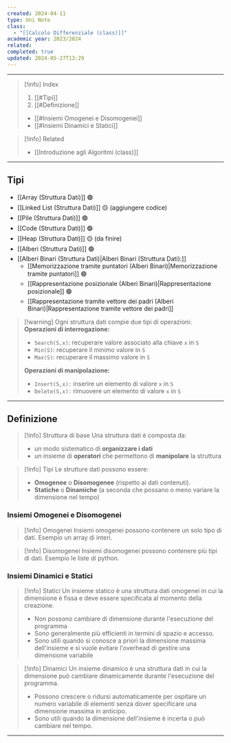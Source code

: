 ```yaml
---
created: 2024-04-11
type: Uni Note
class:
  - "[[Calcolo Differenziale (class)]]"
academic year: 2023/2024
related: 
completed: true
updated: 2024-05-27T13:29
---
```

---

>[!info] Index
>1. [[#Tipi]]
>2. [[#Definizione]]
>	- [[#Insiemi Omogenei e Disomogenei]]
>	- [[#Insiemi Dinamici e Statici]]

>[!info] Related
>- [[Introduzione agli Algoritmi (class)]]

---
## Tipi

- [[Array (Struttura Dati)]] 🟢
- [[Linked List (Struttura Dati)]] 🟡 (aggiungere codice)
- [[Pile (Struttura Dati)]] 🟢
- [[Code (Struttura Dati)]] 🟢
- [[Heap (Struttura Dati)]] 🟡 (da finire)
- [[Alberi (Struttura Dati)]] 🟢
- [[Alberi Binari (Struttura Dati)|Alberi Binari (Struttura Dati):]] 
	- [[Memorizzazione tramite puntatori (Alberi Binari)|Memorizzazione tramite puntatori]] 🟢
	- [[Rappresentazione posizionale (Alberi Binari)|Rappresentazione posizionale]] 🟢
	- [[Rappresentazione tramite vettore dei padri (Alberi Binari)|Rappresentazione tramite vettore dei padri]] 

>[!warning] Ogni struttura dati compie due tipi di operazioni:
>**Operazioni di interrogazione:**
>- `Search(S,x)`: recuperare valore associato alla chiave `x` in `S`
>- `Min(S)`: recuperare il minimo valore in `S`
>- `Max(S)`: recuperare il massimo valore in `S`
>
>**Operazioni di manipolazione:**
>- `Insert(S,x):` inserire un elemento di valore `x` in `S`
>- `Delete(S,x):` rimuovere un elemento di valore `x` in `S`

---
## Definizione

>[!info] Struttura di base
>Una struttura dati è composta da:
>- un modo sistematico di **organizzare i dati**
>- un insieme di **operatori** che permettono di **manipolare** la struttura

>[!info] Tipi
>Le strutture dati possono essere:
>- **Omogenee** o **Disomogenee** (rispetto ai dati contenuti).
>- **Statiche** o **Dinamiche** (a seconda che possano o meno variare la dimensione nel tempo)

### Insiemi Omogenei e Disomogenei 

>[!info] Omogenei 
>Insiemi omogenei possono contenere un solo tipo di dati. Esempio un array di interi.

>[!info] Disomogenei
>Insiemi disomogenei possono contenere più tipi di dati. Esempio le liste di python.

### Insiemi Dinamici e Statici

>[!info] Statici 
>Un insieme statico è una struttura dati omogenei in cui la dimensione è fissa e deve essere specificata al momento della creazione.
>- Non possono cambiare di dimensione durante l'esecuzione del programma
>- Sono generalmente più efficienti in termini di spazio e accesso.
>- Sono utili quando si conosce a priori la dimensione massima dell'insieme e si vuole evitare l'overhead di gestire una dimensione variabile

>[!info] Dinamici
>Un insieme dinamico è una struttura dati in cui la dimensione può cambiare dinamicamente durante l'esecuzione del programma.
>- Possono crescere o ridursi automaticamente per ospitare un numero variabile di elementi senza dover specificare una dimensione massima in anticipo.
>- Sono utili quando la dimensione dell'insieme è incerta o può cambiare nel tempo.

---
